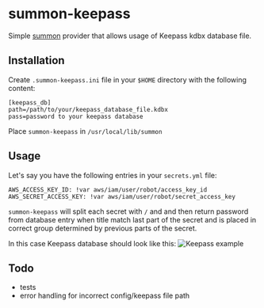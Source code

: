 summon-keepass
==============

Simple [summon](https://conjurinc.github.io/summon/) provider that allows usage of Keepass kdbx database file.

Installation
-----

Create `.summon-keepass.ini` file in your `$HOME` directory with the following content:

    [keepass_db]
    path=/path/to/your/keepass_database_file.kdbx
    pass=password to your keepass database

Place `summon-keepass` in `/usr/local/lib/summon`

Usage
-----

Let's say you have the following entries in your `secrets.yml` file:

    AWS_ACCESS_KEY_ID: !var aws/iam/user/robot/access_key_id
    AWS_SECRET_ACCESS_KEY: !var aws/iam/user/robot/secret_access_key

`summon-keepass` will split each secret with `/` and and then return password from database entry when title match last part of the secret and is placed in correct group determined by previous parts of the secret.

In this case Keepass database should look like this:
![Keepass example](http://i.imgur.com/IDL5vzA.png)

Todo
----
- tests
- error handling for incorrect config/keepass file path
